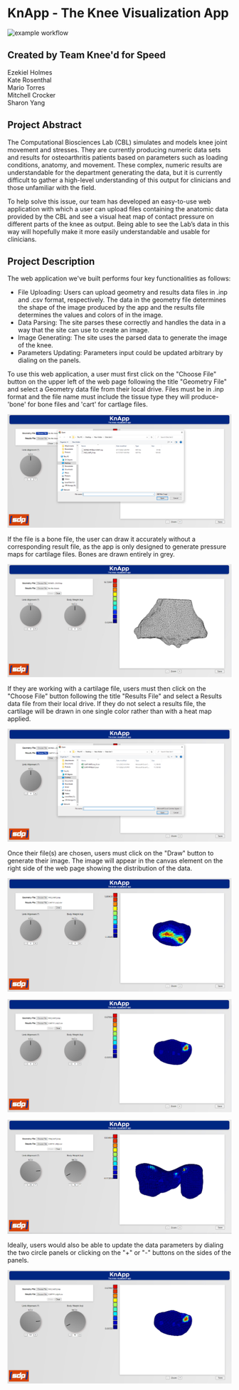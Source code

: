 # KnApp  - The Knee Visualization App
![example workflow](https://github.com/cs481-ekh/f22-kneed-for-speed/actions/workflows/github-actions.yml/badge.svg)
## Created by Team Knee'd for Speed
Ezekiel Holmes  
Kate Rosenthal  
Mario Torres  
Mitchell Crocker   
Sharon Yang

## Project Abstract
The Computational Biosciences Lab (CBL) simulates and models knee joint movement and stresses. 
They are currently producing numeric data sets and results for osteoarthritis patients based on 
parameters such as loading conditions, anatomy, and movement. These complex, numeric results are 
understandable for the department generating the data, but it is currently difficult to gather a 
high-level understanding of this output for clinicians and those unfamiliar with the field. 

To help solve this issue, our team has developed an easy-to-use web application with which 
a user can upload files containing the anatomic data provided by the CBL and see a 
visual heat map of contact pressure on different parts of the knee as output. Being able to 
see the Lab’s data in this way will hopefully make it more easily understandable and usable for 
clinicians.

## Project Description
The web application we've built performs four key
functionalities as follows:
- File Uploading: Users can upload geometry and results data files
in .inp and .csv format, respectively. The data in the geometry file 
determines the shape of the image produced by the app and the results file 
determines the values and colors of  in the image.
- Data Parsing: The site parses these correctly and handles the
data in a way that the site can use to create an image.
- Image Generating: The site uses the parsed data to generate the
image of the knee.
- Parameters Updating: Parameters input could be updated arbitrary
by dialing on the panels.

To use this web application, a user must first click on the "Choose File"
button on the upper left of the web page following the title "Geometry File"
and select a Geometry data file from their local drive. Files must be in .inp format
and the file name must include the tissue type they will produce- 'bone' for bone
files and 'cart' for cartlage files.

![KnApp](./docs/knapp-choose-file.png)

If the file is a bone file, the user can draw it accurately without a corresponding result
file, as the app is only designed to generate pressure maps for cartilage files. Bones are drawn 
entirely in grey.

![KnApp](./docs/knapp-bone.png)

If they are working with a cartilage file, users must then click on the "Choose File" button following 
the title "Results File" and select a Results data file from their local drive. If they do not select a
results file, the cartilage will be drawn in one single color rather than with a heat map applied.

![KnApp](./docs/knapp-choose-file-2.png)

Once their file(s) are chosen, users must click on the "Draw" button to generate their image. The image
will appear in the canvas element on the right side of the web page showing the distribution
of the data.

![KnApp](./docs/knapp.png)

![KnApp](./docs/knapp-strain.png)

![KnApp](./docs/knapp-femur.png)

Ideally, users would also be able to update the data parameters by dialing the two
circle panels or clicking on the "+" or "-" buttons on the sides of the panels.

![KnApp](./docs/knapp-dials.png)
